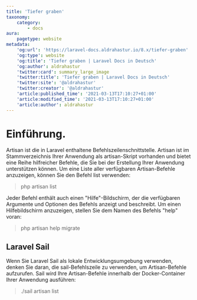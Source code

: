 ```yaml
---
title: 'Tiefer graben'
taxonomy:
    category:
        - docs
aura:
    pagetype: website
metadata:
    'og:url': 'https://laravel-docs.aldrahastur.io/8.x/tiefer-graben'
    'og:type': website
    'og:title': 'Tiefer graben | Laravel Docs in Deutsch'
    'og:author': aldrahastur
    'twitter:card': summary_large_image
    'twitter:title': 'Tiefer graben | Laravel Docs in Deutsch'
    'twitter:site': '@aldrahastur'
    'twitter:creator': '@aldrahastur'
    'article:published_time': '2021-03-13T17:10:27+01:00'
    'article:modified_time': '2021-03-13T17:10:27+01:00'
    'article:author': aldrahastur
---
```


# Einführung.
Artisan ist die in Laravel enthaltene Befehlszeilenschnittstelle. Artisan ist im Stammverzeichnis Ihrer Anwendung als artisan-Skript vorhanden und bietet eine Reihe hilfreicher Befehle, die Sie bei der Erstellung Ihrer Anwendung unterstützen können. Um eine Liste aller verfügbaren Artisan-Befehle anzuzeigen, können Sie den Befehl list verwenden:
> php artisan list

Jeder Befehl enthält auch einen "Hilfe"-Bildschirm, der die verfügbaren Argumente und Optionen des Befehls anzeigt und beschreibt. Um einen Hilfebildschirm anzuzeigen, stellen Sie dem Namen des Befehls "help" voran:
> php artisan help migrate

## Laravel Sail
Wenn Sie Laravel Sail als lokale Entwicklungsumgebung verwenden, denken Sie daran, die sail-Befehlszeile zu verwenden, um Artisan-Befehle aufzurufen. Sail wird Ihre Artisan-Befehle innerhalb der Docker-Container Ihrer Anwendung ausführen:
> ./sail artisan list